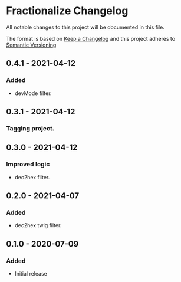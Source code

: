 # Fractionalize Changelog

All notable changes to this project will be documented in this file.

The format is based on [Keep a Changelog](http://keepachangelog.com/) and this project adheres to [Semantic Versioning](http://semver.org/)

## 0.4.1 - 2021-04-12
### Added
 - devMode filter.

## 0.3.1 - 2021-04-12
### Tagging project.

## 0.3.0 - 2021-04-12
### Improved logic
- dec2hex filter.

## 0.2.0 - 2021-04-07
### Added
- dec2hex twig filter.

## 0.1.0 - 2020-07-09
### Added
- Initial release

